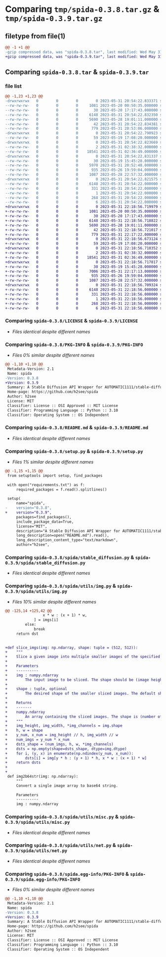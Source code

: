 # Comparing `tmp/spida-0.3.8.tar.gz` & `tmp/spida-0.3.9.tar.gz`

## filetype from file(1)

```diff
@@ -1 +1 @@
-gzip compressed data, was "spida-0.3.8.tar", last modified: Wed May 31 20:54:22 2023, max compression
+gzip compressed data, was "spida-0.3.9.tar", last modified: Wed May 31 22:18:56 2023, max compression
```

## Comparing `spida-0.3.8.tar` & `spida-0.3.9.tar`

### file list

```diff
@@ -1,23 +1,23 @@
-drwxrwxrwx   0        0        0        0 2023-05-31 20:54:22.833371 spida-0.3.8/
--rw-rw-rw-   0        0        0     1081 2023-05-20 00:50:35.000000 spida-0.3.8/LICENSE
--rw-rw-rw-   0        0        0       30 2023-05-20 17:17:43.000000 spida-0.3.8/MANIFEST.in
--rw-rw-rw-   0        0        0     6148 2023-05-31 20:54:22.832350 spida-0.3.8/PKG-INFO
--rw-rw-rw-   0        0        0     5690 2023-05-28 19:01:11.000000 spida-0.3.8/README.md
--rw-rw-rw-   0        0        0       42 2023-05-31 20:54:22.834381 spida-0.3.8/setup.cfg
--rw-rw-rw-   0        0        0      779 2023-05-31 20:53:06.000000 spida-0.3.8/setup.py
-drwxrwxrwx   0        0        0        0 2023-05-31 20:54:22.790923 spida-0.3.8/spida/
--rw-rw-rw-   0        0        0       59 2023-05-19 17:08:20.000000 spida-0.3.8/spida/__init__.py
-drwxrwxrwx   0        0        0        0 2023-05-31 20:54:22.823669 spida-0.3.8/spida/data/
--rw-rw-rw-   0        0        0        2 2023-05-31 02:38:32.000000 spida-0.3.8/spida/data/config.json
--rw-rw-rw-   0        0        0    18541 2023-05-31 02:36:49.000000 spida-0.3.8/spida/stable_diffusion.py
-drwxrwxrwx   0        0        0        0 2023-05-31 20:54:22.831337 spida-0.3.8/spida/utils/
--rw-rw-rw-   0        0        0       30 2023-05-19 15:45:28.000000 spida-0.3.8/spida/utils/__init__.py
--rw-rw-rw-   0        0        0     5970 2023-05-31 20:52:48.000000 spida-0.3.8/spida/utils/img.py
--rw-rw-rw-   0        0        0      935 2023-05-26 19:59:04.000000 spida-0.3.8/spida/utils/misc.py
--rw-rw-rw-   0        0        0     1087 2023-05-28 22:57:32.000000 spida-0.3.8/spida/utils/net.py
-drwxrwxrwx   0        0        0        0 2023-05-31 20:54:22.821575 spida-0.3.8/spida.egg-info/
--rw-rw-rw-   0        0        0     6148 2023-05-31 20:54:22.000000 spida-0.3.8/spida.egg-info/PKG-INFO
--rw-rw-rw-   0        0        0      331 2023-05-31 20:54:22.000000 spida-0.3.8/spida.egg-info/SOURCES.txt
--rw-rw-rw-   0        0        0        1 2023-05-31 20:54:22.000000 spida-0.3.8/spida.egg-info/dependency_links.txt
--rw-rw-rw-   0        0        0      268 2023-05-31 20:54:22.000000 spida-0.3.8/spida.egg-info/requires.txt
--rw-rw-rw-   0        0        0        6 2023-05-31 20:54:22.000000 spida-0.3.8/spida.egg-info/top_level.txt
+drwxrwxrwx   0        0        0        0 2023-05-31 22:18:56.719979 spida-0.3.9/
+-rw-rw-rw-   0        0        0     1081 2023-05-20 00:50:35.000000 spida-0.3.9/LICENSE
+-rw-rw-rw-   0        0        0       30 2023-05-20 17:17:43.000000 spida-0.3.9/MANIFEST.in
+-rw-rw-rw-   0        0        0     6148 2023-05-31 22:18:56.718822 spida-0.3.9/PKG-INFO
+-rw-rw-rw-   0        0        0     5690 2023-05-28 19:01:11.000000 spida-0.3.9/README.md
+-rw-rw-rw-   0        0        0       42 2023-05-31 22:18:56.721017 spida-0.3.9/setup.cfg
+-rw-rw-rw-   0        0        0      779 2023-05-31 22:17:22.000000 spida-0.3.9/setup.py
+drwxrwxrwx   0        0        0        0 2023-05-31 22:18:56.673124 spida-0.3.9/spida/
+-rw-rw-rw-   0        0        0       59 2023-05-19 17:08:20.000000 spida-0.3.9/spida/__init__.py
+drwxrwxrwx   0        0        0        0 2023-05-31 22:18:56.710352 spida-0.3.9/spida/data/
+-rw-rw-rw-   0        0        0        2 2023-05-31 02:38:32.000000 spida-0.3.9/spida/data/config.json
+-rw-rw-rw-   0        0        0    18541 2023-05-31 02:36:49.000000 spida-0.3.9/spida/stable_diffusion.py
+drwxrwxrwx   0        0        0        0 2023-05-31 22:18:56.717817 spida-0.3.9/spida/utils/
+-rw-rw-rw-   0        0        0       30 2023-05-19 15:45:28.000000 spida-0.3.9/spida/utils/__init__.py
+-rw-rw-rw-   0        0        0     7006 2023-05-31 22:17:13.000000 spida-0.3.9/spida/utils/img.py
+-rw-rw-rw-   0        0        0      935 2023-05-26 19:59:04.000000 spida-0.3.9/spida/utils/misc.py
+-rw-rw-rw-   0        0        0     1087 2023-05-28 22:57:32.000000 spida-0.3.9/spida/utils/net.py
+drwxrwxrwx   0        0        0        0 2023-05-31 22:18:56.709324 spida-0.3.9/spida.egg-info/
+-rw-rw-rw-   0        0        0     6148 2023-05-31 22:18:56.000000 spida-0.3.9/spida.egg-info/PKG-INFO
+-rw-rw-rw-   0        0        0      331 2023-05-31 22:18:56.000000 spida-0.3.9/spida.egg-info/SOURCES.txt
+-rw-rw-rw-   0        0        0        1 2023-05-31 22:18:56.000000 spida-0.3.9/spida.egg-info/dependency_links.txt
+-rw-rw-rw-   0        0        0      268 2023-05-31 22:18:56.000000 spida-0.3.9/spida.egg-info/requires.txt
+-rw-rw-rw-   0        0        0        6 2023-05-31 22:18:56.000000 spida-0.3.9/spida.egg-info/top_level.txt
```

### Comparing `spida-0.3.8/LICENSE` & `spida-0.3.9/LICENSE`

 * *Files identical despite different names*

### Comparing `spida-0.3.8/PKG-INFO` & `spida-0.3.9/PKG-INFO`

 * *Files 0% similar despite different names*

```diff
@@ -1,10 +1,10 @@
 Metadata-Version: 2.1
 Name: spida
-Version: 0.3.8
+Version: 0.3.9
 Summary: A Stable Diffusion API Wrapper for AUTOMATIC1111/stable-diffusion-webui
 Home-page: https://github.com/h2see/spida
 Author: h2see
 License: MIT
 Classifier: License :: OSI Approved :: MIT License
 Classifier: Programming Language :: Python :: 3.10
 Classifier: Operating System :: OS Independent
```

### Comparing `spida-0.3.8/README.md` & `spida-0.3.9/README.md`

 * *Files identical despite different names*

### Comparing `spida-0.3.8/setup.py` & `spida-0.3.9/setup.py`

 * *Files 1% similar despite different names*

```diff
@@ -1,15 +1,15 @@
 from setuptools import setup, find_packages
 
 with open("requirements.txt") as f:
     required_packages = f.read().splitlines()
 
 setup(
     name="spida",
-    version="0.3.8",
+    version="0.3.9",
     packages=find_packages(),
     include_package_data=True,
     license="MIT",
     description="A Stable Diffusion API Wrapper for AUTOMATIC1111/stable-diffusion-webui",
     long_description=open("README.md").read(),
     long_description_content_type="text/markdown",
     author="h2see",
```

### Comparing `spida-0.3.8/spida/stable_diffusion.py` & `spida-0.3.9/spida/stable_diffusion.py`

 * *Files identical despite different names*

### Comparing `spida-0.3.8/spida/utils/img.py` & `spida-0.3.9/spida/utils/img.py`

 * *Files 10% similar despite different names*

```diff
@@ -125,14 +125,42 @@
                 x * w : (x + 1) * w,
             ] = imgs[i]
         else:
             break
     return dst
 
 
+def slice_imgs(img: np.ndarray, shape: tuple = (512, 512)):
+    """
+    Slice a given image into multiple smaller images of the specified shape.
+
+    Parameters
+    ----------
+    img : numpy.ndarray
+        The input image to be sliced. The shape should be (image height, image width, [number of channels]).
+
+    shape : tuple, optional
+        The desired shape of the smaller sliced images. The default shape is (512, 512).
+
+    Returns
+    -------
+    numpy.ndarray
+        An array containing the sliced images. The shape is (number of sliced images, slice height, slice width, [number of channels]).
+    """
+    img_height, img_width, *img_channels = img.shape
+    h, w = shape
+    y_num, x_num = img_height // h, img_width // w
+    num_imgs = y_num * x_num
+    dsts_shape = (num_imgs, h, w, *img_channels)
+    dsts = np.empty(shape=dsts_shape, dtype=img.dtype)
+    for i, (y, x) in enumerate(np.ndindex(y_num, x_num)):
+        dsts[i] = img[y * h : (y + 1) * h, x * w : (x + 1) * w]
+    return dsts
+
+
 def img2b64str(img: np.ndarray):
     """
     Convert a single image array to base64 string.
 
     Parameters
     ----------
     img : numpy.ndarray
```

### Comparing `spida-0.3.8/spida/utils/misc.py` & `spida-0.3.9/spida/utils/misc.py`

 * *Files identical despite different names*

### Comparing `spida-0.3.8/spida/utils/net.py` & `spida-0.3.9/spida/utils/net.py`

 * *Files identical despite different names*

### Comparing `spida-0.3.8/spida.egg-info/PKG-INFO` & `spida-0.3.9/spida.egg-info/PKG-INFO`

 * *Files 0% similar despite different names*

```diff
@@ -1,10 +1,10 @@
 Metadata-Version: 2.1
 Name: spida
-Version: 0.3.8
+Version: 0.3.9
 Summary: A Stable Diffusion API Wrapper for AUTOMATIC1111/stable-diffusion-webui
 Home-page: https://github.com/h2see/spida
 Author: h2see
 License: MIT
 Classifier: License :: OSI Approved :: MIT License
 Classifier: Programming Language :: Python :: 3.10
 Classifier: Operating System :: OS Independent
```

